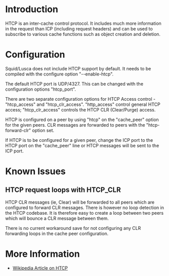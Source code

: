 # Introduction #

HTCP is an inter-cache control protocol. It includes much more information in the request than ICP (including request headers) and can be used to subscribe to various cache functions such as object creation and deletion.

# Configuration #

Squid/Lusca does not include HTCP support by default. It needs to be compiled with the configure option "--enable-htcp".

The default HTCP port is UDP/4327. This can be changed with the configuration options "htcp\_port".

There are two separate configuration options for HTCP Access control - "htcp\_access" and "htcp\_clr\_access". "http\_access" control general HTCP access; "htcp\_clr\_access" controls the HTCP CLR (Clear/Purge) access.

HTCP is configured on a peer by using "htcp" on the "cache\_peer" option for the given peers. CLR messages are forwarded to peers with the "htcp-forward-clr" option set.

If HTCP is to be configured for a given peer, change the ICP port to the HTCP port on the "cache\_peer" line or HTCP messages will be sent to the ICP port.

# Known Issues #

## HTCP request loops with HTCP\_CLR ##

HTCP CLR messages (ie, Clear) will be forwarded to all peers which are configured to forward CLR messages. There is however no loop detection in the HTCP codebase. It is therefore easy to create a loop between two peers which will bounce a CLR message between them.

There is no current workaround save for not configuring any CLR forwarding loops in the cache peer configuration.


# More Information #

  * [Wikipedia Article on HTCP](http://en.wikipedia.org/wiki/Hypertext_caching_protocol)